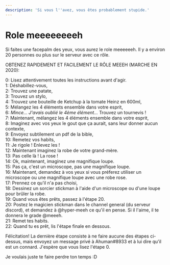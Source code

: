 ```yaml
---
description: 'Si vous l''avez, vous êtes probablement stupide.'
---
```


# Role meeeeeeeeh

Si faites une facepalm des yeux, vous aurez le role meeeeeeh. Il y a environ 20 personnes ou plus sur le serveur avec ce rôle.   
  
OBTENEZ RAPIDEMENT ET FACILEMENT LE RÔLE MEEEH \(MARCHE EN 2020\):  
  
0: Lisez attentivement toutes les instructions avant d'agir.   
1: Déshabillez-vous,  
2: Trouvez une patate,  
3: Trouvez un stylo,  
4: Trouvez une bouteille de Ketchup à la tomate Heinz en 600ml,  
5: Mélangez les 4 éléments ensemble dans votre esprit,  
6: _Mince... J'avais oublié le 4ème élément..._ Trouvez un tournevis !  
7: Maintenant, mélangez les 4 éléments ensemble dans votre esprit,  
8: Imaginez avec vos yeux le gout que ça aurait, sans leur donner aucun contexte,   
9: Envoyez subtilement un pdf de la bible,  
10: Remetez vos habits,   
11: Je rigole ! Enlevez les !  
12: Maintenant imaginez la robe de votre grand-mère.   
13: Pas celle là ! La rose !  
14: Ok, maintenant, imaginez une magnifique loupe.  
15: Pas ça, c'est un microscope, pas une magnifique loupe.   
16: Maintenant, demandez à vos yeux si vous préferez utiliser un microscope ou une magnifique loupe avec une robe rose.   
17: Prennez ce qu'il n'a pas choisi,   
18: Dessinez un sorcier stickman à l'aide d'un microscope ou d'une loupe pour brûler la robe.  
19: Quand vous êtes prêts, passez à l'étape 20.  
20: Postez le magicien stickman dans le channel general \(du serveur discord\), et demandez à @hyper-meeh ce qu'il en pense. Si il l'aime, il te donnera le grade @meeeh.   
21: Remet tes habits.  
22: Quand tu es prêt, lis l'étape finale en dessous.   
  
  
  
  
Félicitation! La dernière étape consiste à ne faire aucune des étapes ci-dessus, mais envoyez un message privé à Ahuman\#8933 et à lui dire qu'il est un connard. J'espère que vous lisez l'étape 0.

Je voulais juste te faire perdre ton temps :D

